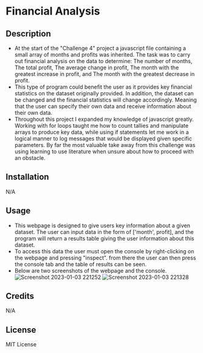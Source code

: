 # Financial Analysis 

## Description
- At the start of the "Challenge 4" project a javascript file containing a small array of months and profits was inherited. The task was to carry out financial analysis on the data to determine: The number of months, The total profit, The average change in profit, The month with the greatest increase in profit, and The month with the greatest decrease in profit.  
- This type of program could benefit the user as it provides key financial statistics on the dataset originally provided. In addition, the dataset can be changed and the financial statistics will change accordingly. Meaning that the user can specify their own data and receive information about their own data. 
- Throughout this project I expanded my knowledge of javascript greatly. Working with for loops taught me how to count tallies and manipulate arrays to produce key data, while using if statements let me work in a logical manner to log messages that would be displayed given specific parameters. By far the most valuable take away from this challenge was using learning to use literature when unsure about how to proceed with an obstacle.      

## Installation
N/A

## Usage 
- This webpage is designed to give users key information about a given dataset. The user can input data in the form of ['month', profit], and the program will return a results table giving the user information about this dataset.
- To access this data the user must open the console by right-clicking on the webpage and pressing "inspect". from there the user can then press the console tab and the table of results can be seen.
- Below are two screenshots of the webpage and the console.      
![Screenshot 2023-01-03 221252](https://user-images.githubusercontent.com/117546142/210451055-a5dadeb8-2abf-49ed-a953-134af618d823.png)
![Screenshot 2023-01-03 221328](https://user-images.githubusercontent.com/117546142/210451124-6633ac1c-53cb-42dd-8745-1cfaa62d7fd0.png)

## Credits
N/A

## License
MIT License